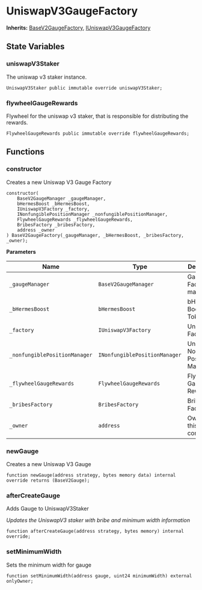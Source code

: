 # UniswapV3GaugeFactory

**Inherits:**
[BaseV2GaugeFactory](/gauges/factories/BaseV2GaugeFactory.sol/abstract.BaseV2GaugeFactory.md), [IUniswapV3GaugeFactory](/gauges/interfaces/IUniswapV3GaugeFactory.sol/interface.IUniswapV3GaugeFactory.md)


## State Variables
### uniswapV3Staker
The uniswap v3 staker instance.


```solidity
UniswapV3Staker public immutable override uniswapV3Staker;
```


### flywheelGaugeRewards
Flywheel for the uniswap v3 staker, that is responsible for distributing the rewards.


```solidity
FlywheelGaugeRewards public immutable override flywheelGaugeRewards;
```


## Functions
### constructor

Creates a new Uniswap V3 Gauge Factory


```solidity
constructor(
    BaseV2GaugeManager _gaugeManager,
    bHermesBoost _bHermesBoost,
    IUniswapV3Factory _factory,
    INonfungiblePositionManager _nonfungiblePositionManager,
    FlywheelGaugeRewards _flywheelGaugeRewards,
    BribesFactory _bribesFactory,
    address _owner
) BaseV2GaugeFactory(_gaugeManager, _bHermesBoost, _bribesFactory, _owner);
```
**Parameters**

|Name|Type|Description|
|----|----|-----------|
|`_gaugeManager`|`BaseV2GaugeManager`|Gauge Factory manager|
|`_bHermesBoost`|`bHermesBoost`|bHermes Boost Token|
|`_factory`|`IUniswapV3Factory`|Uniswap V3 Factory|
|`_nonfungiblePositionManager`|`INonfungiblePositionManager`|Uniswap V3 Nonfungible Position Manager|
|`_flywheelGaugeRewards`|`FlywheelGaugeRewards`|Flywheel Gauge Rewards|
|`_bribesFactory`|`BribesFactory`|Bribes Factory|
|`_owner`|`address`|Owner of this contract|


### newGauge

Creates a new Uniswap V3 Gauge


```solidity
function newGauge(address strategy, bytes memory data) internal override returns (BaseV2Gauge);
```

### afterCreateGauge

Adds Gauge to UniswapV3Staker

*Updates the UniswapV3 staker with bribe and minimum width information*


```solidity
function afterCreateGauge(address strategy, bytes memory) internal override;
```

### setMinimumWidth

Sets the minimum width for gauge


```solidity
function setMinimumWidth(address gauge, uint24 minimumWidth) external onlyOwner;
```

